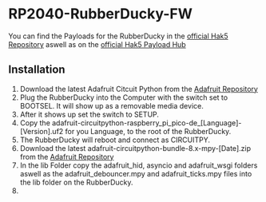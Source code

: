 # RP2040-RubberDucky-FW

You can find the Payloads for the RubberDucky in the [official Hak5 Repository](https://github.com/hak5/usbrubberducky-payloads) aswell as on the [official Hak5 Payload Hub](https://hak5.org/blogs/payloads/tagged/usb-rubber-ducky)

## Installation

1. Download the latest Adafruit Citcuit Python from the [Adafruit Repository](https://github.com/adafruit/circuitpython/releases)
2. Plug the RubberDucky into the Computer with the switch set to BOOTSEL. It will show up as a removable media device.
3. After it shows up set the switch to SETUP.
4. Copy the adafruit-circuitpython-raspberry_pi_pico-de_[Language]-[Version].uf2 for you Language, to the root of the RubberDucky.
5. The RubberDucky will reboot and connect as CIRCUITPY.
6. Download the latest adafruit-circuitpython-bundle-8.x-mpy-[Date].zip from the [Adafruit Repository](https://github.com/adafruit/Adafruit_CircuitPython_Bundle/releases)
7. In the lib Folder copy the adafruit_hid, asyncio and adafruit_wsgi folders aswell as the adafruit_debouncer.mpy and adafruit_ticks.mpy files into the lib folder on the RubberDucky.
8. 
